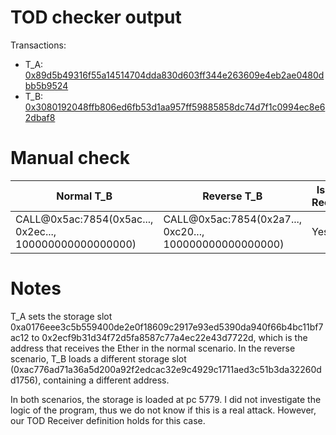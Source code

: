 # TOD checker output

Transactions:
- T_A: [0x89d5b49316f55a14514704dda830d603ff344e263609e4eb2ae0480dbb5b9524](https://etherscan.io/tx/0x89d5b49316f55a14514704dda830d603ff344e263609e4eb2ae0480dbb5b9524)
- T_B: [0x3080192048ffb806ed6fb53d1aa957ff59885858dc74d7f1c0994ec8e62dbaf8](https://etherscan.io/tx/0x3080192048ffb806ed6fb53d1aa957ff59885858dc74d7f1c0994ec8e62dbaf8)

# Manual check

| Normal T_B                                              | Reverse T_B                                             | Is TOD-Receiver? |
|---------------------------------------------------------|---------------------------------------------------------|------------------|
| CALL@0x5ac:7854(0x5ac..., 0x2ec..., 100000000000000000) | CALL@0x5ac:7854(0x2a7..., 0xc20..., 100000000000000000) | Yes              |

# Notes

T_A sets the storage slot 0xa0176eee3c5b559400de2e0f18609c2917e93ed5390da940f66b4bc11bf7ac12 to 0x2ecf9b31d34f72d5fa8587c77a4ec22e43d7722d, which is the address that receives the Ether in the normal scenario.
In the reverse scenario, T_B loads a different storage slot (0xac776ad71a36a5d200a92f2edcac32e9c4929c1711aed3c51b3da32260dd1756), containing a different address.

In both scenarios, the storage is loaded at pc 5779. I did not investigate the logic of the program, thus we do not know if this is a real attack. However, our TOD Receiver definition holds for this case.